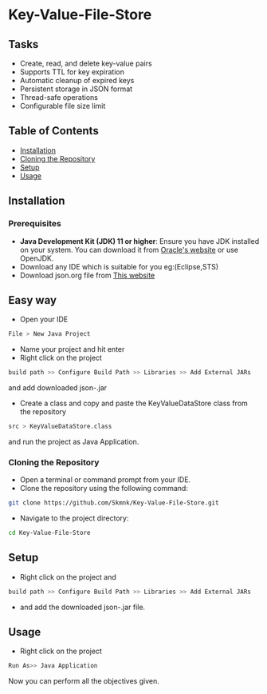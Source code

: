 # Key-Value-File-Store


## Tasks

- Create, read, and delete key-value pairs
- Supports TTL for key expiration
- Automatic cleanup of expired keys
- Persistent storage in JSON format
- Thread-safe operations
- Configurable file size limit

## Table of Contents

- [Installation](#installation)
- [Cloning the Repository](#cloning-the-repository)
- [Setup](#setup)
- [Usage](#usage)

## Installation

### Prerequisites

- **Java Development Kit (JDK) 11 or higher**: Ensure you have JDK installed on your system. You can download it from [Oracle's website](https://www.oracle.com/java/technologies/javase-jdk11-downloads.html) or use OpenJDK.
- Download any IDE which is suitable for you eg:(Eclipse,STS)
- Download json.org file from [This website](https://mvnrepository.com/artifact/org.json/json/20140107)

## Easy way
- Open your IDE
```bash
File > New Java Project 
```
- Name your project and hit enter
- Right click on the project
```bash
build path >> Configure Build Path >> Libraries >> Add External JARs 
```
and add downloaded json-<verison>.jar
- Create a class and copy and paste the KeyValueDataStore class from the repository
```bash
src > KeyValueDataStore.class
```
and run the project as Java Application.

### Cloning the Repository

-  Open a terminal or command prompt from your IDE.
-  Clone the repository using the following command:
```bash
git clone https://github.com/Skmnk/Key-Value-File-Store.git
```
-  Navigate to the project directory:
```bash
cd Key-Value-File-Store
```
## Setup
- Right click on the project and 
```bash
build path >> Configure Build Path >> Libraries >> Add External JARs 
```
- and add the downloaded json-<version>.jar file.

## Usage
-  Right click on the project 
```bash
Run As>> Java Application
```

Now you can perform all the objectives given.
